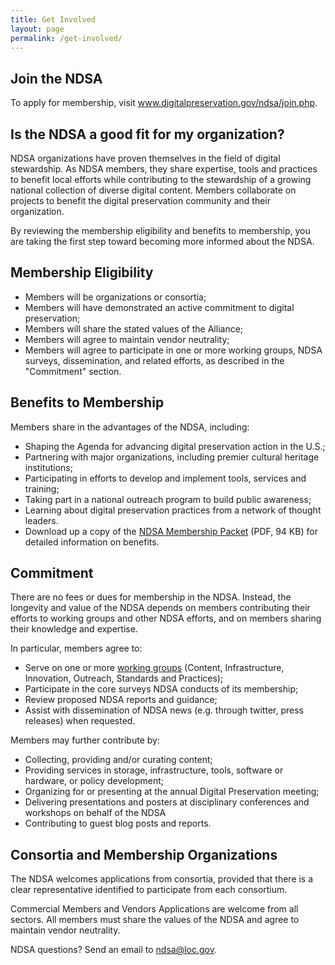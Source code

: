 ```yaml
---
title: Get Involved
layout: page
permalink: /get-involved/
---
```


## Join the NDSA

<!-- TODO: join form -->
To apply for membership, visit www.digitalpreservation.gov/ndsa/join.php.


## Is the NDSA a good fit for my organization?
NDSA organizations have proven themselves in the field of digital stewardship. As NDSA members, they share expertise, tools and practices to benefit local efforts while contributing to the stewardship of a growing national collection of diverse digital content. Members collaborate on projects to benefit the digital preservation community and their organization.

By reviewing the membership eligibility and benefits to membership, you are taking the first step toward becoming more informed about the NDSA.

## Membership Eligibility

- Members will be organizations or consortia;
- Members will have demonstrated an active commitment to digital preservation;
- Members will share the stated values of the Alliance;
- Members will agree to maintain vendor neutrality;
- Members will agree to participate in one or more working groups, NDSA surveys, dissemination, and related efforts, as described in the "Commitment" section.

## Benefits to Membership
Members share in the advantages of the NDSA, including:

- Shaping the Agenda for advancing digital preservation action in the U.S.;
- Partnering with major organizations, including premier cultural heritage institutions;
- Participating in efforts to develop and implement tools, services and training;
- Taking part in a national outreach program to build public awareness;
- Learning about digital preservation practices from a network of thought leaders.
- Download up a copy of the [NDSA Membership Packet](http://digitalpreservation.gov/ndsa/documents/MembershipPacket201311.pdf) (PDF, 94 KB) for detailed information on benefits.

## Commitment
There are no fees or dues for membership in the NDSA. Instead, the longevity and value of the NDSA depends on members contributing their efforts to working groups and other NDSA efforts, and on members sharing their knowledge and expertise.

In particular, members agree to:

- Serve on one or more [working groups](/working-groups/) (Content, Infrastructure, Innovation, Outreach, Standards and Practices);
- Participate in the core surveys NDSA conducts of its membership;
- Review proposed NDSA reports and guidance;
- Assist with dissemination of NDSA news (e.g. through twitter, press releases) when requested.

Members may further contribute by:

- Collecting, providing and/or curating content;
- Providing services in storage, infrastructure, tools, software or hardware, or policy development;
- Organizing for or presenting at the annual Digital Preservation meeting;
- Delivering presentations and posters at disciplinary conferences and workshops on behalf of the NDSA
- Contributing to guest blog posts and reports.

## Consortia and Membership Organizations
The NDSA welcomes applications from consortia, provided that there is a clear representative identified to participate from each consortium.

Commercial Members and Vendors
Applications are welcome from all sectors. All members must share the values of the NDSA and agree to maintain vendor neutrality.

NDSA questions? Send an email to ndsa@loc.gov.
